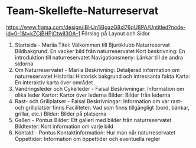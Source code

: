 # Team-Skellefte-Naturreservat
https://www.figma.com/design/jBHJn1iBgazG8xI76qU8PA/Untitled?node-id=0-1&t=kZCjBHPjCtwiI3OA-1
Förslag på Layout och Sidor
1. Startsida - Mariia
Titel: Välkommen till Bjuröklubb Naturreservat
Bildbakgrund: En vacker bild från naturreservatet
Kort beskrivning: En introduktion till naturreservatet
Navigationsmeny: Länkar till de andra sidorna
2. Om Naturreservatet - Mariia
Beskrivning: Detaljerad information om naturreservatet
Historia: Historisk bakgrund och intressanta fakta
Karta: En interaktiv karta över området
3. Vandringsleder och Cykelleder - Faisal
Beskrivningar: Information om olika leder
Kartor: Kartor över lederna
Bilder: Bilder från lederna
4. Rast- och Grillplatser - Faisal
Beskrivningar: Information om var rast- och grillplatser finns
Faciliteter: Vad som finns tillgängligt (bord, bänkar, grillar, etc.)
Bilder: Bilder på platserna
5. Galleri - Pontus
Bilder: Ett galleri med bilder från naturreservatet
Bildtexter: Kort information om varje bild
6. Kontakt - Pontus
Kontaktinformation: Hur man når naturreservatet
Öppettider: Information om öppettider och eventuella regler
